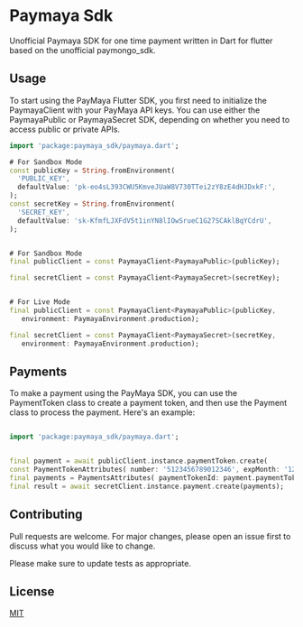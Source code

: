 # Paymaya Sdk

Unofficial Paymaya SDK for one time payment written in Dart for flutter based on the unofficial paymongo_sdk.

## Usage

To start using the PayMaya Flutter SDK, you first need to initialize the PaymayaClient with your PayMaya API keys. You can use either the PaymayaPublic or PaymayaSecret SDK, depending on whether you need to access public or private APIs.

```dart
import 'package:paymaya_sdk/paymaya.dart';

# For Sandbox Mode
const publicKey = String.fromEnvironment(
  'PUBLIC_KEY',
  defaultValue: 'pk-eo4sL393CWU5KmveJUaW8V730TTei2zY8zE4dHJDxkF:',
);
const secretKey = String.fromEnvironment(
  'SECRET_KEY',
  defaultValue: 'sk-KfmfLJXFdV5t1inYN8lIOwSrueC1G27SCAklBqYCdrU',
);


# For Sandbox Mode
final publicClient = const PaymayaClient<PaymayaPublic>(publicKey);

final secretClient = const PaymayaClient<PaymayaSecret>(secretKey);


# For Live Mode
final publicClient = const PaymayaClient<PaymayaPublic>(publicKey,
   environment: PaymayaEnvironment.production);

final secretClient = const PaymayaClient<PaymayaSecret>(secretKey,
   environment: PaymayaEnvironment.production);

```

## Payments

To make a payment using the PayMaya SDK, you can use the PaymentToken class to create a payment token, and then use the Payment class to process the payment. Here's an example:

```dart

import 'package:paymaya_sdk/paymaya.dart';


final payment = await publicClient.instance.paymentToken.create(
const PaymentTokenAttributes( number: '5123456789012346', expMonth: '12', expYear: '2025', cvc: '111', ), );
final payments = PaymentsAttributes( paymentTokenId: payment.paymentTokenId, totalAmount: TotalAmount(amount: 100.0, currency: 'PHP'), );
final result = await secretClient.instance.payment.create(payments);

```

## Contributing

Pull requests are welcome. For major changes, please open an issue first
to discuss what you would like to change.

Please make sure to update tests as appropriate.

## License

[MIT](https://github.com/iremorsei/paymaya_sdk/blob/main/LICENSE)
